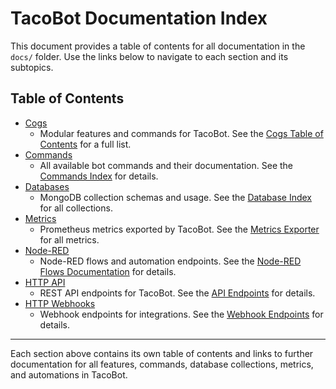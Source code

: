 # TacoBot Documentation Index

This document provides a table of contents for all documentation in the `docs/` folder. Use the links below to navigate to each section and its subtopics.

## Table of Contents

- [Cogs](./cogs/README.md)
  - Modular features and commands for TacoBot. See the [Cogs Table of Contents](./cogs/README.md) for a full list.
- [Commands](./commands/README.md)
  - All available bot commands and their documentation. See the [Commands Index](./commands/README.md) for details.
- [Databases](./databases/README.md)
  - MongoDB collection schemas and usage. See the [Database Index](./databases/README.md) for all collections.
- [Metrics](./metrics/README.md)
  - Prometheus metrics exported by TacoBot. See the [Metrics Exporter](./metrics/README.md) for all metrics.
- [Node-RED](./nodered/README.md)
  - Node-RED flows and automation endpoints. See the [Node-RED Flows Documentation](./nodered/README.md) for details.
- [HTTP API](./http/api.md)
  - REST API endpoints for TacoBot. See the [API Endpoints](./http/api.md) for details.
- [HTTP Webhooks](./http/webhook.md)
  - Webhook endpoints for integrations. See the [Webhook Endpoints](./http/webhook.md) for details.

---

Each section above contains its own table of contents and links to further documentation for all features, commands, database collections, metrics, and automations in TacoBot.
